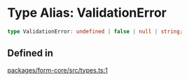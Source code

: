 # Type Alias: ValidationError

```ts
type ValidationError: undefined | false | null | string;
```

## Defined in

[packages/form-core/src/types.ts:1](https://github.com/TanStack/form/blob/2bebfd5214c4cdfbf6feacb7b1e25a6825957062/packages/form-core/src/types.ts#L1)

